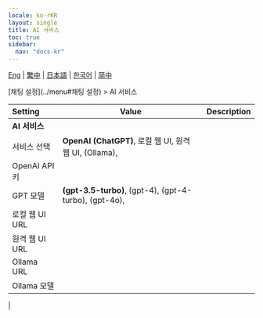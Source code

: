 ```yaml
---
locale: ko-rKR
layout: single
title: AI 서비스
toc: true
sidebar:
  nav: "docs-kr"
---
```

[Eng](/dancexr/menu/2025.4/chat/ai_service) | [繁中](/tw/dancexr/menu/2025.4/chat/ai_service) | [日本語](/jp/dancexr/menu/2025.4/chat/ai_service) | [한국어](/kr/dancexr/menu/2025.4/chat/ai_service) | [简中](/zh/dancexr/menu/2025.4/chat/ai_service)

[채팅 설정](../menu#채팅 설정) > AI 서비스



| Setting | Value | Description |
| :--- | --- | :--- |
|**AI 서비스** | | 
| 서비스 선택 | **OpenAI (ChatGPT)**, 로컬 웹 UI, 원격 웹 UI, (Ollama),  |  |
| OpenAI API 키 || 
| GPT 모델 | **(gpt-3.5-turbo)**, (gpt-4), (gpt-4-turbo), (gpt-4o),  |  |
| 로컬 웹 UI URL || 
| 원격 웹 UI URL || 
| Ollama URL || 
| Ollama 모델 || 
|
